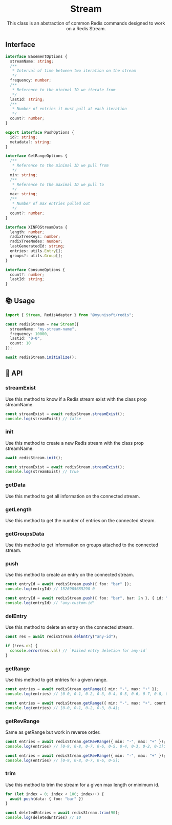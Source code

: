<h1 align="center">
  Stream
</h1>

<p align="center">
  This class is an abstraction of common Redis commands designed to work on a Redis Stream.
</p>


## Interface

```ts
interface BasementOptions {
  streamName: string;
  /**
   * Interval of time between two iteration on the stream
   */
  frequency: number;
  /**
   * Reference to the minimal ID we iterate from
   */
  lastId: string;
  /**
   * Number of entries it must pull at each iteration
   */
  count?: number;
}

export interface PushOptions {
  id?: string;
  metadata?: string;
}

interface GetRangeOptions {
  /**
   * Reference to the minimal ID we pull from
   */
  min: string;
  /**
   * Reference to the maximal ID we pull to
   */
  max: string;
  /**
   * Number of max entries pulled out
   */
  count?: number;
}

interface XINFOStreamData {
  length: number;
  radixTreeKeys: number;
  radixTreeNodes: number;
  lastGeneratedId: string;
  entries: utils.Entry[];
  groups?: utils.Group[];
}

interface ConsumeOptions {
  count?: number;
  lastId: string;
}
```


## 📚 Usage

```ts
import { Stream, RedisAdapter } from "@myunisoft/redis";

const redisStream = new Stream({
  streamName: "my-stream-name",
  frequency: 10000, 
  lastId: "0-0",
  count: 10
});

await redisStream.initialize();
```

## 📜 API

### streamExist

Use this method to know if a Redis stream exist with the class prop streamName.

```ts
const streamExist = await redisStream.streamExist();
console.log(streamExist) // false
```

### init

Use this method to create a new Redis stream with the class prop streamName.

```ts
await redisStream.init();

const streamExist = await redisStream.streamExist();
console.log(streamExist) // true
```

### getData

Use this method to get all information on the connected stream.

### getLength 

Use this method to get the number of entries on the connected stream.

### getGroupsData

Use this method to get information on groups attached to the connected stream.

### push

Use this method to create an entry on the connected stream.

```ts
const entryId = await redisStream.push({ foo: "bar" }); 
console.log(entryId) // 1526985685298-0

const entryId = await redisStream.push({ foo: "bar", bar: 2n }, { id: "any-custom-id", metadata: "" });
console.log(entryId) // "any-custom-id"
```

### delEntry

Use this method to delete an entry on the connected stream.

```ts
const res = await redisStream.delEntry("any-id");

if (!res.ok) {
  console.error(res.val) // `Failed entry deletion for any-id`
}
```

### getRange

Use this method to get entries for a given range.

```ts
const entries = await redisStream.getRange({ min: "-", max: "+" });
console.log(entries) // [0-0, 0-1, 0-2, 0-3, 0-4, 0-5, 0-6, 0-7, 0-8, 0-9];

const entries = await redisStream.getRange({ min: "-", max: "+", count: 5 });
console.log(entries) // [0-0, 0-1, 0-2, 0-3, 0-4];
```

### getRevRange

Same as getRange but work in reverse order.

```ts
const entries = await redisStream.getRevRange({ min: "-", max: "+" });
console.log(entries) // [0-9, 0-8, 0-7, 0-6, 0-5, 0-4, 0-3, 0-2, 0-1];

const entries = await redisStream.getRevRange({ min: "-", max: "+" });
console.log(entries) // [0-9, 0-8, 0-7, 0-6, 0-5];
```

### trim

Use this method to trim the stream for a given max length or minimum id.

```ts
for (let index = 0; index < 100; index++) {
  await push(data: { foo: "bar" })
} 

const deletedEntries = await redisStream.trim(90);
console.log(deletedEntries) // 10
```
